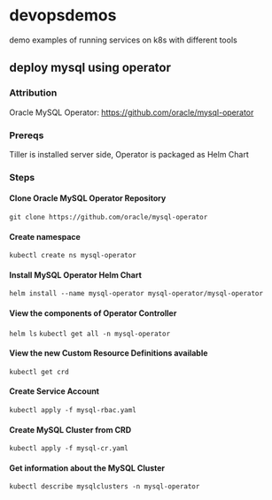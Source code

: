 # devopsdemos
demo examples of running services on k8s with different tools

## deploy mysql using operator

### Attribution
Oracle MySQL Operator: https://github.com/oracle/mysql-operator

### Prereqs
Tiller is installed server side, Operator is packaged as Helm Chart

### Steps
#### Clone Oracle MySQL Operator Repository
`git clone https://github.com/oracle/mysql-operator`

#### Create namespace
`kubectl create ns mysql-operator`

#### Install MySQL Operator Helm Chart
`helm install --name mysql-operator mysql-operator/mysql-operator`

#### View the components of Operator Controller
`helm ls`
`kubectl get all -n mysql-operator`

#### View the new Custom Resource Definitions available
`kubectl get crd`

#### Create Service Account
`kubectl apply -f mysql-rbac.yaml` 

#### Create MySQL Cluster from CRD
`kubectl apply -f mysql-cr.yaml` 

#### Get information about the MySQL Cluster
`kubectl describe mysqlclusters -n mysql-operator`